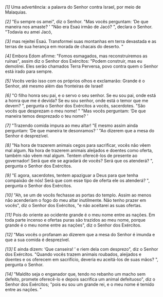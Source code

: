 *[1]* Uma advertência: a palavra do Senhor contra Israel, por meio de Malaquias.

*[2]* "Eu sempre os amei", diz o Senhor. "Mas vocês perguntam: ‘De que maneira nos amaste? ’ "Não era Esaú irmão de Jacó? ", declara o Senhor. "Todavia eu amei Jacó,

*[3]* mas rejeitei Esaú. Transformei suas montanhas em terra devastada e as terras de sua herança em morada de chacais do deserto. "

*[4]* Embora Edom afirme: "Fomos esmagados, mas reconstruiremos as ruínas", assim diz o Senhor dos Exércitos: "Podem construir, mas eu demolirei. Eles serão chamados Terra Perversa, povo contra quem o Senhor está irado para sempre.

*[5]* Vocês verão isso com os próprios olhos e exclamarão: Grande é o Senhor, até mesmo além das fronteiras de Israel!

*[6]* "O filho honra seu pai, e o servo o seu senhor. Se eu sou pai, onde está a honra que me é devida? Se eu sou senhor, onde está o temor que me devem? ", pergunta o Senhor dos Exércitos a vocês, sacerdotes. "São vocês que desprezam o meu nome! " "Mas vocês perguntam: ‘De que maneira temos desprezado o teu nome? ’

*[7]* "Trazendo comida impura ao meu altar! "E mesmo assim ainda perguntam: ‘De que maneira te desonramos? ’ "Ao dizerem que a mesa do Senhor é desprezível.

*[8]* "Na hora de trazerem animais cegos para sacrificar, vocês não vêem mal algum. Na hora de trazerem animais aleijados e doentes como oferta, também não vêem mal algum. Tentem oferecê-los de presente ao governador! Será que ele se agradará de vocês? Será que os atenderá? ", pergunta o Senhor dos Exércitos.

*[9]* "E agora, sacerdotes, tentem apaziguar a Deus para que tenha compaixão de nós! Será que com esse tipo de oferta ele os atenderá? ", pergunta o Senhor dos Exércitos.

*[10]* "Ah, se um de vocês fechasse as portas do templo. Assim ao menos não acenderiam o fogo do meu altar inutilmente. Não tenho prazer em vocês", diz o Senhor dos Exércitos, "e não aceitarei as suas ofertas.

*[11]* Pois do oriente ao ocidente grande é o meu nome entre as nações. Em toda parte incenso e ofertas puras são trazidos ao meu nome, porque grande é o meu nome entre as nações", diz o Senhor dos Exércitos.

*[12]* "Mas vocês o profanam ao dizerem que a mesa do Senhor é imunda e que a sua comida é desprezível.

*[13]* E ainda dizem: ‘Que canseira! ’ e riem dela com desprezo", diz o Senhor dos Exércitos. "Quando vocês trazem animais roubados, aleijados e doentes e os oferecem em sacrifício, deveria eu aceitá-los de suas mãos? ", pergunta o Senhor.

*[14]* "Maldito seja o enganador que, tendo no rebanho um macho sem defeito, promete oferecê-lo e depois sacrifica um animal defeituoso", diz o Senhor dos Exércitos; "pois eu sou um grande rei, e o meu nome é temido entre as nações. "

